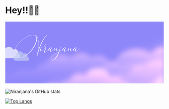 # Hey!!👋🏾
![image](https://github.com/Niranjana123-art/Niranjana/blob/main/Niranjana.png)

![Niranjana's GitHub stats](https://github-readme-stats.vercel.app/api?username=Niranjana123-art&show_icons=true&theme=algolia)

[![Top Langs](https://github-readme-stats.vercel.app/api/top-langs/?username=-Niranjana123-art)](https://github.com/Niranjana123-art/github-readme-stats)

